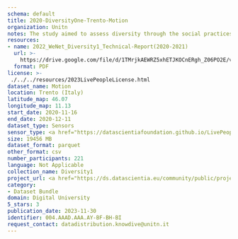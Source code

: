 ```yaml
---
schema: default
title: 2020-DiversityOne-Trento-Motion
organization: Unitn
notes: The study aimed to assess diversity through the social practices and daily behaviors of university students from eight different countries. The research was carried out in two phases. Initially, a large sample of students from Denmark, Italy, Mongolia, Paraguay, the United Kingdom, China, Mexico, and India, completed a survey on their social practices, as well as their socio-demographic, cultural, and psychological elements. In the second phase, a sub-sample of the respondents engaged in a four-week data collection by using an innovative smartphone application called iLog. This app collected data from thirty-four smartphone sensors around the clock, allowing for an in-depth investigation into the diversity and daily routines of university students across countries, both synchronically and diachronically.
resources:
- name: 2022_WeNet_Diversity1_Technical-Report(2020-2021)
  url: >-
    https://drive.google.com/file/d/1TMrjkAEWRZ5xhETJKOCnERgh_Z06PO2E/view?usp=drive_link
  format: PDF
license: >-
 ./../../resources/2023LivePeopleLicense.html
dataset_name: Motion
location: Trento (Italy)
latitude_map: 46.07
longitude_map: 11.13
start_date: 2020-11-16
end_date: 2020-12-11
dataset_type: Sensors
sensor_type: <a href="https://datascientiafoundation.github.io/LivePeople/datasets/2020-DV1-Trento-Accelerometer%20Event/">accelerometer</a>,<a href="https://datascientiafoundation.github.io/LivePeople/datasets/2020-DV1-Trento-Activities%20Per%20Time/"> activities per time </a>, <a href="https://datascientiafoundation.github.io/LivePeople/datasets/2020-DV1-Trento-Step%20Counter%20Event/">step counter</a>,  <a href="https://datascientiafoundation.github.io/LivePeople/datasets/2020-DV1-Trento-Step%20Detector%20Event/">step detector</a>, <a href="https://datascientiafoundation.github.io/LivePeople/datasets/2020-DV1-Trento-Gyroscope%20Event/">gyroscope</a>
size: 19456 MB
dataset_format: parquet
other_format: csv
number_participants: 221
language: Not Applicable
collection_name: Diversity1
project_url: <a href="https://ds.datascientia.eu/community/public/projects/e464583f-32eb-44c1-a455-91503b02b307">https://ds.datascientia.eu/community/public/projects/e464583f-32eb-44c1-a455-91503b02b307</a>
category:
- Dataset Bundle
domain: Digital University
5_stars: 3
publication_date: 2023-11-30
identifier: 004.AAAD.AAA.AY-BF-BH-BI
request_contact: datadistribution.knowdive@unitn.it
---
```



